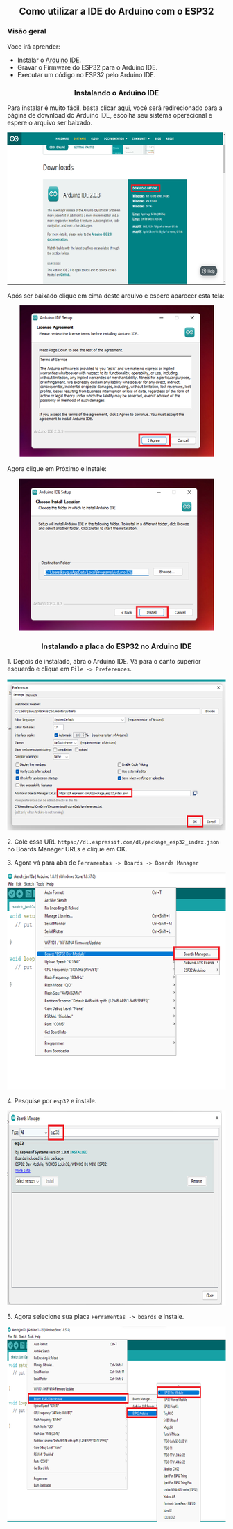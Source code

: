 <h2 align='center'>
  Como utilizar a IDE do Arduino com o ESP32
</h2>
<h3>
  Visão geral 
</h3>
<p>
Voce irá aprender:
<ul>
    <li>Instalar o <a href="https://www.arduino.cc/en/software">Arduino IDE</a>.</li> 
    <li>Gravar o Firmware do ESP32 para o Arduino IDE.</li>  
	<li>Executar um código no ESP32 pelo Arduino IDE.</li>
</ul>
<h3 align='center'> 
Instalando o Arduino IDE
</h3>
<p>Para instalar é muito fácil, basta clicar <a href="https://www.arduino.cc/en/software">aqui</a>, você será redirecionado para a página de download do Arduino IDE, escolha seu sistema operacional e espere o arquivo ser baixado.</p>
<img src="Images\d.png" alt="Screen" width="700" height="350">
<p>Após ser baixado clique em cima deste arquivo e espere aparecer esta tela:</p>
<p align='center'><img src="Images\agreeed.png" alt="Screen" width="450" height="350"></p>
<p>Agora clique em Próximo e Instale:</p>
<p align='center'><img src="Images\agree.png" alt="Screen" width="450" height="350"></p>
<h3 align='center'> 
Instalando a placa do ESP32 no Arduino IDE
</h3>
<P>
1. Depois de instalado, abra o Arduino IDE. Vá para o canto superior esquerdo e clique em <code>File -> Preferences</code>.
</P>
<p align='center'><img src="Images\Prederences.png" alt="Screen" width="600" height="350"></p>
<P>2. Cole essa URL <code>https://dl.espressif.com/dl/package_esp32_index.json</code> no Boards Manager URLs e clique em OK.</P>
<p>3. Agora vá para aba de <code>Ferramentas -> Boards -> Boards Manager</code></p>
<p align='center'><img src="Images\AIDE.png" alt="Screen" width="700" height="500"></p>
<p>4. Pesquise por <code>esp32</code> e instale.</p>
<p align='center'><img src="Images\installesp.png" alt="Screen" width="807" height="448"></p>
<p>5. Agora selecione sua placa <code>Ferramentas -> boards</code> e instale.</p>
<p align='center'><img src="Images\Selecionando.png" alt="Screen" width="1092" height="450"></p>